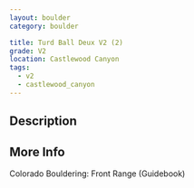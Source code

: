 ```yaml
---
layout: boulder
category: boulder

title: Turd Ball Deux V2 (2)
grade: V2
location: Castlewood Canyon
tags:
  - v2
  - castlewood_canyon
---
```


## Description


## More Info
Colorado Bouldering: Front Range (Guidebook)
